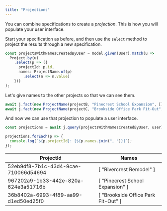 ```yaml
---
title: "Projections"
---
```


You can combine specifications to create a *projection*.
This is how you will populate your user interface.

Start your specification as before, and then use the `select` method to project the results through a new specification.

```typescript
const projectsWithNamesCreatedByUser = model.given(User).match(u =>
  Project.by(u)
    .select(p => ({
      projectId: p.id,
      names: ProjectName.of(p)
        .select(n => n.value)
    }))
);
```

Let's give names to the other projects so that we can see them.

```typescript
await j.fact(new ProjectName(projectB, "Pinecrest School Expansion", []));
await j.fact(new ProjectName(projectC, "Brookside Office Park Fit-Out", []));
```

And now we can use that projection to populate a user interface.

```typescript
const projections = await j.query(projectsWithNamesCreatedByUser, user);

projections.forEach(p => {
  console.log(`${p.projectId}: [${p.names.join(", ")}]`);
});
```

| ProjectId | Names |
| --- | --- |
| 52eb9df8-7b1c-43d4-9cae-710066d54694 | [ "Rivercrest Remodel" ] |
| 967202a9-1b33-442e-820a-624e3a51716b | [ "Pinecrest School Expansion" ] |
| 36b8402a-6993-4f89-aa99-d1ed50ed25f0 | [ "Brookside Office Park Fit-Out" ] |